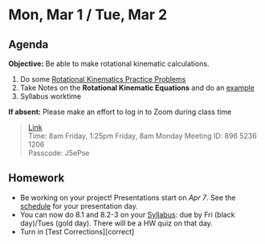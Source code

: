 Mon, Mar 1 / Tue, Mar 2
==================  
  
Agenda  
---------  
**Objective:** Be able to make rotational kinematic calculations.

1. Do some [Rotational Kinematics Practice Problems][practice]
2. Take Notes on the **Rotational Kinematic Equations** and do an [example][ex]
3. Syllabus worktime

**If absent:** Please make an effort to log in to Zoom during class time  
> [Link](https://us02web.zoom.us/j/89652361206?pwd=L3ZYQzBGNitFK0J6K1M4Nk1iM1dYQT09)  
> Time: 8am Friday, 1:25pm Friday, 8am Monday
> Meeting ID: 896 5236 1206  
> Passcode: J5ePse 

Homework   
-------------  
- Be working on your project! Presentations start on *Apr 7*.  See the [schedule][sched] for your presentation day.	
- You can now do 8.1 and 8.2-3 on your [Syllabus]: due by Fri (black day)/Tues (gold day).  There will be a HW quiz on that day.
- Turn in [Test Corrections][correct]

[sched]: https://avoncsc-my.sharepoint.com/:x:/g/personal/zjrohrbach_avon-schools_org/EVMXHFfIjQJDml8sDSyMeYsBLcV4ZCg-pDrGaicpsu_iBQ?e=RfXTgy
[practice]: https://avon.schoology.com/page/4709159232
[ex]: https://avon.schoology.com/page/4724456271
[syllabus]: https://avon.schoology.com/course/2624603229/materials?f=369843178

<!--stackedit_data:
eyJoaXN0b3J5IjpbLTI5NTM3OTYxNywxNjY2NTkxMTk1LDY1Mj
gxNTMzMiwzNTczMTU0NjksMTU2ODA0NjA4MSwtNzUxNjQ3NzQ4
LC0xODc2NDIxNzg4LC0xODExNTYxNDEwLC03ODYyNzMzNjksLT
E5Nzc1ODkxMTcsLTExNjc0MDE5ODEsMTMwOTE5NDA4LDEyNjQ3
Mzc4MzcsLTE1MDM1MDM1OTUsMjAzNDMzOTczMywtNjg3MjU2MD
E2LDUxMTIzODQyMSwtMTUzMDQ3ODAyMSwxODE3ODQ0MDE3LC0x
MzU3ODAzODEyXX0=
-->